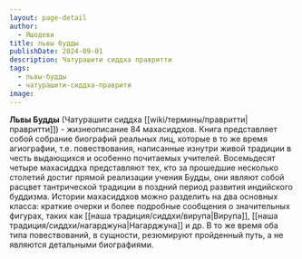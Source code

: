 ```yaml
---
layout: page-detail
author:
  - Яшодеви
title: львы будды
publishDate: 2024-09-01
description: Чатурашити сиддха правритти
tags:
  - львы-будды
  - чатурашити-сиддха-праврити
image:
---
```

**Львы Будды** (Чатурашити сиддха [[wiki/термины/правритти|правритти]]) - жизнеописание 84 махасиддхов. Книга представляет собой собрание биографий реальных лиц, которые в то же время агиографии, т.е. повествования, написанные изнутри живой традиции в честь выдающихся и особенно почитаемых учителей. Восемьдесят четыре махасиддха представляют тех, кто за прошедшие несколько столетий достиг прямой реализации учения Будды, они являют собой расцвет тантрической традиции в поздний период развития индийского буддизма.
Истории махасиддхов можно разделить на два основных класса: краткие очерки и более подробные сообщения о значительных фигурах, таких как [[наша традиция/сиддхи/вирупа|Вирупа]], [[наша традиция/сиддхи/нагарджуна|Нагарджуна]] и др. В то же время оба типа повествований, в сущности, резюмируют пройденный путь, а не являются детальными биографиями.

